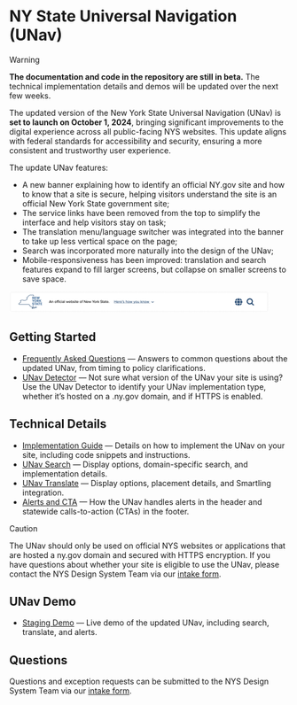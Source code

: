 # NY State Universal Navigation (UNav)

> [!WARNING]  
> **The documentation and code in the repository are still in beta.** The technical implementation details and demos will be updated over the next few weeks.

The updated version of the New York State Universal Navigation (UNav) is **set to launch on October 1, 2024**, bringing significant improvements to the digital experience across all public-facing NYS websites. This update aligns with federal standards for accessibility and security, ensuring a more consistent and trustworthy user experience.

The update UNav features:

-	A new banner explaining how to identify an official NY.gov site and how to know that a site is secure, helping visitors understand the site is an official New York State government site;
-	The service links have been removed from the top to simplify the interface and help visitors stay on task;
-	The translation menu/language switcher was integrated into the banner to take up less vertical space on the page;
-	Search was incorporated more naturally into the design of the UNav;
-	Mobile-responsiveness has been improved: translation and search features expand to fill larger screens, but collapse on smaller screens to save space.

<img width="468" alt="Updated UNav" src="./notes/updated-unav.png"> 

## Getting Started

- [Frequently Asked Questions](https://bit.ly/unav-intake) — Answers to common questions about the updated UNav, from timing to policy clarifications.
- [UNav Detector](https://bit.ly/unav-check) — Not sure what version of the UNav your site is using? Use the UNav Detector to identify your UNav implementation type, whether it’s hosted on a .ny.gov domain, and if HTTPS is enabled.

## Technical Details

- [Implementation Guide](/notes/implementation.md) — Details on how to implement the UNav on your site, including code snippets and instructions.
- [UNav Search](/notes/search.md) — Display options, domain-specific search, and implementation details.
- [UNav Translate](/notes/translate.md) — Display options, placement details, and Smartling integration.
- [Alerts and CTA](/notes/alerts.md) — How the UNav handles alerts in the header and statewide calls-to-action (CTAs) in the footer.

> [!CAUTION]  
> The UNav should only be used on official NYS websites or applications that are hosted a ny.gov domain and secured with HTTPS encryption. If you have questions about whether your site is eligible to use the UNav, please contact the NYS Design System Team via our [intake form](https://bit.ly/unav-intake).


## UNav Demo
  
- [Staging Demo](https://unav24-stage.pages.dev/unav/tests/stage) — Live demo of the updated UNav, including search, translate, and alerts.

## Questions

Questions and exception requests can be submitted to the NYS Design System Team via our [intake form](https://bit.ly/unav-intake).
